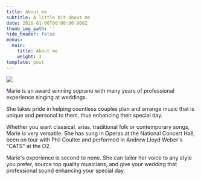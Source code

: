 ```yaml
---
title: About me
subtitle: A little bit about me
date: 2020-01-06T00:00:00.000Z
thumb_img_path: ''
hide_header: false
menus:
  main:
    title: About me
    weight: 3
template: post
---
```

![](/images/screenshot_20190528_001946.jpg)

Marie is an award winning soprano with many years of professional experience singing at weddings. 

She takes pride in helping countless couples plan and arrange music that is unique and personal to them, thus enhancing their special day.

Whether you want classical, arias, traditional folk or contemporary songs, Marie is very versatile. She has sung in Operas at the National Concert Hall, been on tour with Phil Coulter and performed in Andrew Lloyd Weber's "CATS" at the O2.

Marie's experience is second to none. She can tailor her voice to any style you prefer, source top quality musicians,  and give your wedding that professional sound enhancing your special day.
